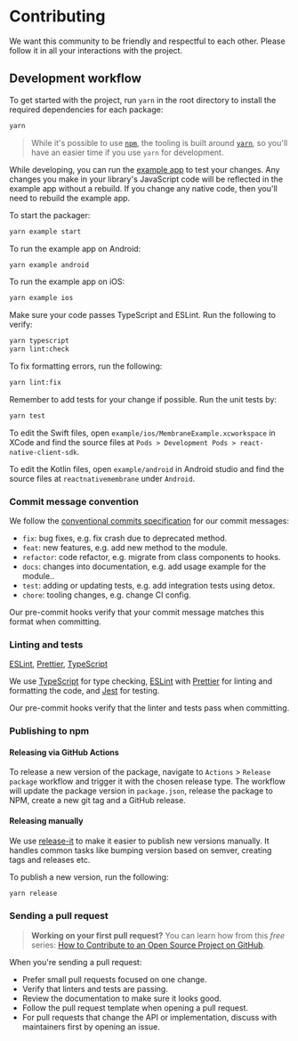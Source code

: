 # Contributing

We want this community to be friendly and respectful to each other. Please
follow it in all your interactions with the project.

## Development workflow

To get started with the project, run `yarn` in the root directory to install the
required dependencies for each package:

```sh
yarn
```

> While it's possible to use [`npm`](https://github.com/npm/cli), the tooling is
> built around [`yarn`](https://classic.yarnpkg.com/), so you'll have an easier
> time if you use `yarn` for development.

While developing, you can run the [example app](/example/) to test your changes.
Any changes you make in your library's JavaScript code will be reflected in the
example app without a rebuild. If you change any native code, then you'll need
to rebuild the example app.

To start the packager:

```sh
yarn example start
```

To run the example app on Android:

```sh
yarn example android
```

To run the example app on iOS:

```sh
yarn example ios
```

Make sure your code passes TypeScript and ESLint. Run the following to verify:

```sh
yarn typescript
yarn lint:check
```

To fix formatting errors, run the following:

```sh
yarn lint:fix
```

Remember to add tests for your change if possible. Run the unit tests by:

```sh
yarn test
```

To edit the Swift files, open `example/ios/MembraneExample.xcworkspace` in XCode
and find the source files at
`Pods > Development Pods > react-native-client-sdk`.

To edit the Kotlin files, open `example/android` in Android studio and find the
source files at `reactnativemembrane` under `Android`.

### Commit message convention

We follow the
[conventional commits specification](https://www.conventionalcommits.org/en) for
our commit messages:

- `fix`: bug fixes, e.g. fix crash due to deprecated method.
- `feat`: new features, e.g. add new method to the module.
- `refactor`: code refactor, e.g. migrate from class components to hooks.
- `docs`: changes into documentation, e.g. add usage example for the module..
- `test`: adding or updating tests, e.g. add integration tests using detox.
- `chore`: tooling changes, e.g. change CI config.

Our pre-commit hooks verify that your commit message matches this format when
committing.

### Linting and tests

[ESLint](https://eslint.org/), [Prettier](https://prettier.io/),
[TypeScript](https://www.typescriptlang.org/)

We use [TypeScript](https://www.typescriptlang.org/) for type checking,
[ESLint](https://eslint.org/) with [Prettier](https://prettier.io/) for linting
and formatting the code, and [Jest](https://jestjs.io/) for testing.

Our pre-commit hooks verify that the linter and tests pass when committing.

### Publishing to npm

#### Releasing via GitHub Actions

To release a new version of the package, navigate to `Actions` >
`Release package` workflow and trigger it with the chosen release type. The
workflow will update the package version in `package.json`, release the package
to NPM, create a new git tag and a GitHub release.

#### Releasing manually

We use [release-it](https://github.com/release-it/release-it) to make it easier
to publish new versions manually. It handles common tasks like bumping version
based on semver, creating tags and releases etc.

To publish a new version, run the following:

```sh
yarn release
```

### Sending a pull request

> **Working on your first pull request?** You can learn how from this _free_
> series:
> [How to Contribute to an Open Source Project on GitHub](https://app.egghead.io/playlists/how-to-contribute-to-an-open-source-project-on-github).

When you're sending a pull request:

- Prefer small pull requests focused on one change.
- Verify that linters and tests are passing.
- Review the documentation to make sure it looks good.
- Follow the pull request template when opening a pull request.
- For pull requests that change the API or implementation, discuss with
  maintainers first by opening an issue.

